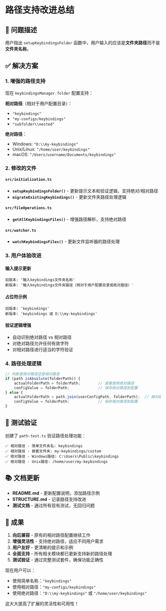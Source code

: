 # 路径支持改进总结

## 🎯 问题描述

用户指出 `setupKeybindingsFolder` 函数中，用户输入的应该是**文件夹路径**而不是**文件夹名称**。

## ✅ 解决方案

### 1. 增强的路径支持

现在 `keybindingsManager.folder` 配置支持：

**相对路径**（相对于用户配置目录）：
- `"keybindings"` 
- `"my-configs/keybindings"`
- `"subfolder\\nested"`

**绝对路径**：
- Windows: `"D:\\my-keybindings"`
- Unix/Linux: `"/home/user/keybindings"`
- macOS: `"/Users/username/Documents/keybindings"`

### 2. 修改的文件

#### `src/initialization.ts`
- **`setupKeybindingsFolder()`** - 更新提示文本和验证逻辑，支持绝对/相对路径
- **`migrateExistingKeybindings()`** - 更新文件夹路径处理逻辑

#### `src/fileOperations.ts`
- **`getAllKeybindingsFiles()`** - 增强路径解析，支持绝对路径

#### `src/watcher.ts`
- **`watchKeybindingsFiles()`** - 更新文件监听器的路径处理

### 3. 用户体验改进

#### 输入提示更新
```
旧版本: '输入keybindings文件夹名称'
新版本: '输入keybindings文件夹路径（相对于用户配置目录或绝对路径）'
```

#### 占位符示例
```
旧版本: 'keybindings'
新版本: 'keybindings 或 D:\\my-keybindings'
```

#### 验证逻辑增强
- 自动识别绝对路径 vs 相对路径
- 对绝对路径允许任何有效字符
- 对相对路径进行适当的字符验证

### 4. 路径处理逻辑

```typescript
// 判断是绝对路径还是相对路径
if (path.isAbsolute(folderPath)) {
    actualFolderPath = folderPath;        // 直接使用绝对路径
    configValue = folderPath;             // 保存绝对路径到配置
} else {
    actualFolderPath = path.join(userConfigPath, folderPath);  // 相对路径拼接
    configValue = folderPath;             // 保存相对路径到配置
}
```

## 🧪 测试验证

创建了 `path-test.ts` 验证路径处理功能：

```
✅ 相对路径 - 简单文件夹名: keybindings
✅ 相对路径 - 嵌套文件夹: my-keybindings/custom  
✅ 绝对路径 - Windows路径: C:\Users\Public\keybindings
✅ 绝对路径 - Unix路径: /home/user/my-keybindings
```

## 📚 文档更新

- **README.md** - 更新配置说明，添加路径示例
- **STRUCTURE.md** - 记录路径支持改进
- **测试文档** - 通过所有现有测试，无回归问题

## 🎉 成果

1. **向后兼容** - 原有的相对路径配置继续工作
2. **增强灵活性** - 支持绝对路径，适应不同用户需求  
3. **用户友好** - 更清晰的提示和示例
4. **全面支持** - 所有相关模块都已更新支持新的路径处理
5. **测试验证** - 通过完整测试套件，确保功能正确性

现在用户可以：
- 使用简单名称：`"keybindings"`
- 使用相对路径：`"my-configs/keybindings"`  
- 使用绝对路径：`"D:\\my-keybindings"` 或 `"/home/user/keybindings"`

这大大提高了扩展的灵活性和可用性！
